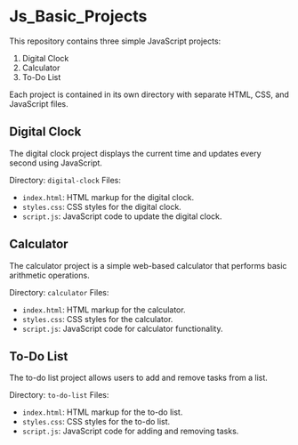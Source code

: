 # Js_Basic_Projects

This repository contains three simple JavaScript projects:

1. Digital Clock
2. Calculator
3. To-Do List

Each project is contained in its own directory with separate HTML, CSS, and JavaScript files.

## Digital Clock

The digital clock project displays the current time and updates every second using JavaScript.

Directory: `digital-clock`
Files:
- `index.html`: HTML markup for the digital clock.
- `styles.css`: CSS styles for the digital clock.
- `script.js`: JavaScript code to update the digital clock.

## Calculator

The calculator project is a simple web-based calculator that performs basic arithmetic operations.

Directory: `calculator`
Files:
- `index.html`: HTML markup for the calculator.
- `styles.css`: CSS styles for the calculator.
- `script.js`: JavaScript code for calculator functionality.

## To-Do List

The to-do list project allows users to add and remove tasks from a list.

Directory: `to-do-list`
Files:
- `index.html`: HTML markup for the to-do list.
- `styles.css`: CSS styles for the to-do list.
- `script.js`: JavaScript code for adding and removing tasks.

